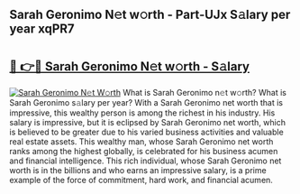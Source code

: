 ## Sarah Geronimo N𝚎t w𝚘rth - Part-UJx S𝚊lary per year xqPR7

# <h2><a href="http://gc0oer.nevu.top/?p=Sarah+Geronimo">🔗 👉🔴 Sarah Geronimo N𝚎t w𝚘rth - S𝚊lary</a></h2>

[![Sarah Geronimo N𝚎t W𝚘rth](https://i.imgur.com/Oavwk0R.jpeg)](http://gc0oer.nevu.top/?p=Sarah+Geronimo)
What is Sarah Geronimo n𝚎t w𝚘rth? What is Sarah Geronimo s𝚊lary per year?
With a Sarah Geronimo net worth that is impressive, this wealthy person is among the richest in his industry. His salary is impressive, but it is eclipsed by Sarah Geronimo net worth, which is believed to be greater due to his varied business activities and valuable real estate assets. This wealthy man, whose Sarah Geronimo net worth ranks among the highest globally, is celebrated for his business acumen and financial intelligence. This rich individual, whose Sarah Geronimo net worth is in the billions and who earns an impressive salary, is a prime example of the force of commitment, hard work, and financial acumen.
